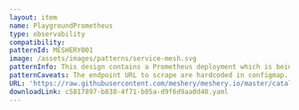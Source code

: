 ```yaml
---
layout: item
name: PlaygroundPrometheus
type: observability
compatibility: 
patternId: MESHERY001
image: /assets/images/patterns/service-mesh.svg
patternInfo: This design contains a Prometheus deployment which is being used in the Meshery CNCF playground environment. It requires a node exporter to be present on each node.
patternCaveats: The endpoint URL to scrape are hardcoded in configmap. Update the data before using it with the endpoint of the nodes you want to scrape.
URL: 'https://raw.githubusercontent.com/meshery/meshery.io/master/catalog/c5817897-b838-4f71-b05a-d9f6d9aa0d40.yaml'
downloadLink: c5817897-b838-4f71-b05a-d9f6d9aa0d40.yaml
---
```

